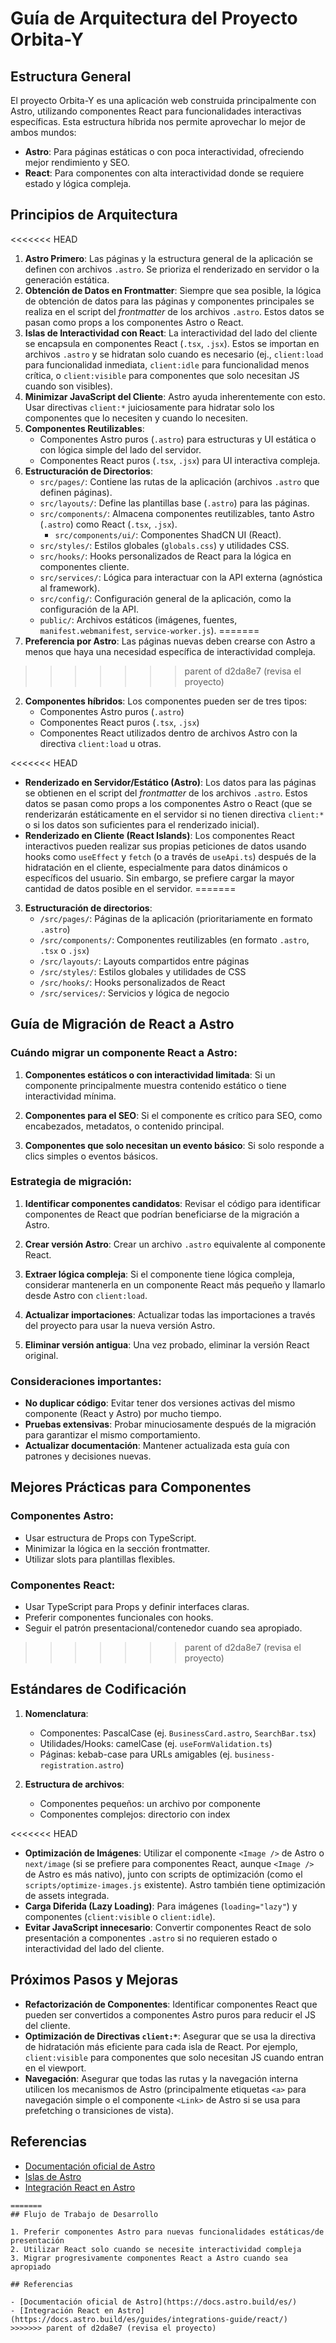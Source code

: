# Guía de Arquitectura del Proyecto Orbita-Y

## Estructura General

El proyecto Orbita-Y es una aplicación web construida principalmente con Astro, utilizando componentes React para funcionalidades interactivas específicas. Esta estructura híbrida nos permite aprovechar lo mejor de ambos mundos:

- **Astro**: Para páginas estáticas o con poca interactividad, ofreciendo mejor rendimiento y SEO.
- **React**: Para componentes con alta interactividad donde se requiere estado y lógica compleja.

## Principios de Arquitectura

<<<<<<< HEAD
1.  **Astro Primero**: Las páginas y la estructura general de la aplicación se definen con archivos `.astro`. Se prioriza el renderizado en servidor o la generación estática.
2.  **Obtención de Datos en Frontmatter**: Siempre que sea posible, la lógica de obtención de datos para las páginas y componentes principales se realiza en el script del *frontmatter* de los archivos `.astro`. Estos datos se pasan como props a los componentes Astro o React.
3.  **Islas de Interactividad con React**: La interactividad del lado del cliente se encapsula en componentes React (`.tsx`, `.jsx`). Estos se importan en archivos `.astro` y se hidratan solo cuando es necesario (ej., `client:load` para funcionalidad inmediata, `client:idle` para funcionalidad menos crítica, o `client:visible` para componentes que solo necesitan JS cuando son visibles).
4.  **Minimizar JavaScript del Cliente**: Astro ayuda inherentemente con esto. Usar directivas `client:*` juiciosamente para hidratar solo los componentes que lo necesiten y cuando lo necesiten.
5.  **Componentes Reutilizables**:
    -   Componentes Astro puros (`.astro`) para estructuras y UI estática o con lógica simple del lado del servidor.
    -   Componentes React puros (`.tsx`, `.jsx`) para UI interactiva compleja.
6.  **Estructuración de Directorios**:
    -   `src/pages/`: Contiene las rutas de la aplicación (archivos `.astro` que definen páginas).
    -   `src/layouts/`: Define las plantillas base (`.astro`) para las páginas.
    -   `src/components/`: Almacena componentes reutilizables, tanto Astro (`.astro`) como React (`.tsx`, `.jsx`).
        -   `src/components/ui/`: Componentes ShadCN UI (React).
    -   `src/styles/`: Estilos globales (`globals.css`) y utilidades CSS.
    -   `src/hooks/`: Hooks personalizados de React para la lógica en componentes cliente.
    -   `src/services/`: Lógica para interactuar con la API externa (agnóstica al framework).
    -   `src/config/`: Configuración general de la aplicación, como la configuración de la API.
    -   `public/`: Archivos estáticos (imágenes, fuentes, `manifest.webmanifest`, `service-worker.js`).
=======
1. **Preferencia por Astro**: Las páginas nuevas deben crearse con Astro a menos que haya una necesidad específica de interactividad compleja.
>>>>>>> parent of d2da8e7 (revisa el proyecto)

2. **Componentes híbridos**: Los componentes pueden ser de tres tipos:
   - Componentes Astro puros (`.astro`)
   - Componentes React puros (`.tsx`, `.jsx`)
   - Componentes React utilizados dentro de archivos Astro con la directiva `client:load` u otras.

<<<<<<< HEAD
- **Renderizado en Servidor/Estático (Astro)**: Los datos para las páginas se obtienen en el script del *frontmatter* de los archivos `.astro`. Estos datos se pasan como props a los componentes Astro o React (que se renderizarán estáticamente en el servidor si no tienen directiva `client:*` o si los datos son suficientes para el renderizado inicial).
- **Renderizado en Cliente (React Islands)**: Los componentes React interactivos pueden realizar sus propias peticiones de datos usando hooks como `useEffect` y `fetch` (o a través de `useApi.ts`) después de la hidratación en el cliente, especialmente para datos dinámicos o específicos del usuario. Sin embargo, se prefiere cargar la mayor cantidad de datos posible en el servidor.
=======
3. **Estructuración de directorios**: 
   - `/src/pages/`: Páginas de la aplicación (prioritariamente en formato `.astro`)
   - `/src/components/`: Componentes reutilizables (en formato `.astro`, `.tsx` o `.jsx`)
   - `/src/layouts/`: Layouts compartidos entre páginas
   - `/src/styles/`: Estilos globales y utilidades de CSS
   - `/src/hooks/`: Hooks personalizados de React
   - `/src/services/`: Servicios y lógica de negocio

## Guía de Migración de React a Astro

### Cuándo migrar un componente React a Astro:

1. **Componentes estáticos o con interactividad limitada**: Si un componente principalmente muestra contenido estático o tiene interactividad mínima.

2. **Componentes para el SEO**: Si el componente es crítico para SEO, como encabezados, metadatos, o contenido principal.

3. **Componentes que solo necesitan un evento básico**: Si solo responde a clics simples o eventos básicos.

### Estrategia de migración:

1. **Identificar componentes candidatos**: Revisar el código para identificar componentes de React que podrían beneficiarse de la migración a Astro.

2. **Crear versión Astro**: Crear un archivo `.astro` equivalente al componente React.

3. **Extraer lógica compleja**: Si el componente tiene lógica compleja, considerar mantenerla en un componente React más pequeño y llamarlo desde Astro con `client:load`.

4. **Actualizar importaciones**: Actualizar todas las importaciones a través del proyecto para usar la nueva versión Astro.

5. **Eliminar versión antigua**: Una vez probado, eliminar la versión React original.

### Consideraciones importantes:

- **No duplicar código**: Evitar tener dos versiones activas del mismo componente (React y Astro) por mucho tiempo.
- **Pruebas extensivas**: Probar minuciosamente después de la migración para garantizar el mismo comportamiento.
- **Actualizar documentación**: Mantener actualizada esta guía con patrones y decisiones nuevas.

## Mejores Prácticas para Componentes

### Componentes Astro:

- Usar estructura de Props con TypeScript.
- Minimizar la lógica en la sección frontmatter.
- Utilizar slots para plantillas flexibles.

### Componentes React:

- Usar TypeScript para Props y definir interfaces claras.
- Preferir componentes funcionales con hooks.
- Seguir el patrón presentacional/contenedor cuando sea apropiado.
>>>>>>> parent of d2da8e7 (revisa el proyecto)

## Estándares de Codificación

1. **Nomenclatura**:
   - Componentes: PascalCase (ej. `BusinessCard.astro`, `SearchBar.tsx`)
   - Utilidades/Hooks: camelCase (ej. `useFormValidation.ts`)
   - Páginas: kebab-case para URLs amigables (ej. `business-registration.astro`)

2. **Estructura de archivos**:
   - Componentes pequeños: un archivo por componente
   - Componentes complejos: directorio con index

<<<<<<< HEAD
- **Optimización de Imágenes**: Utilizar el componente `<Image />` de Astro o `next/image` (si se prefiere para componentes React, aunque `<Image />` de Astro es más nativo), junto con scripts de optimización (como el `scripts/optimize-images.js` existente). Astro también tiene optimización de assets integrada.
- **Carga Diferida (Lazy Loading)**: Para imágenes (`loading="lazy"`) y componentes (`client:visible` o `client:idle`).
- **Evitar JavaScript innecesario**: Convertir componentes React de solo presentación a componentes `.astro` si no requieren estado o interactividad del lado del cliente.

## Próximos Pasos y Mejoras

-   **Refactorización de Componentes**: Identificar componentes React que pueden ser convertidos a componentes Astro puros para reducir el JS del cliente.
-   **Optimización de Directivas `client:*`**: Asegurar que se usa la directiva de hidratación más eficiente para cada isla de React. Por ejemplo, `client:visible` para componentes que solo necesitan JS cuando entran en el viewport.
-   **Navegación**: Asegurar que todas las rutas y la navegación interna utilicen los mecanismos de Astro (principalmente etiquetas `<a>` para navegación simple o el componente `<Link>` de Astro si se usa para prefetching o transiciones de vista).

## Referencias

-   [Documentación oficial de Astro](https://docs.astro.build/es/)
-   [Islas de Astro](https://docs.astro.build/es/concepts/islands/)
-   [Integración React en Astro](https://docs.astro.build/es/guides/integrations-guide/react/)
```
=======
## Flujo de Trabajo de Desarrollo

1. Preferir componentes Astro para nuevas funcionalidades estáticas/de presentación
2. Utilizar React solo cuando se necesite interactividad compleja
3. Migrar progresivamente componentes React a Astro cuando sea apropiado

## Referencias

- [Documentación oficial de Astro](https://docs.astro.build/es/)
- [Integración React en Astro](https://docs.astro.build/es/guides/integrations-guide/react/) 
>>>>>>> parent of d2da8e7 (revisa el proyecto)
